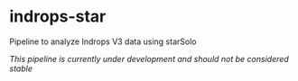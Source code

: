 # indrops-star
Pipeline to analyze Indrops V3 data using starSolo

*This pipeline is currently under development and should not be considered stable*
